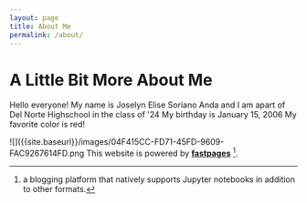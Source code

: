 ```yaml
---
layout: page
title: About Me
permalink: /about/
---
```

# A Little Bit More About Me
Hello everyone! 
My name is Joselyn Elise Soriano Anda and I am apart of Del Norte Highschool in the class of '24 
My birthday is January 15, 2006
My favorite color is red!

![]({{site.baseurl}}/images/04F415CC-FD71-45FD-9609-FAC9267614FD.png
This website is powered by **[fastpages](https://github.com/fastai/fastpages)** [^1].



[^1]:a blogging platform that natively supports Jupyter notebooks in addition to other formats.
